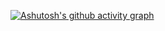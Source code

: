 [![Ashutosh's github activity graph](https://github-readme-activity-graph.vercel.app/graph?username=SaiKrishna216&bg_color=000000&color=50c39d&line=92168a&point=1f1e0f&area=true&hide_border=true)](https://github.com/ashutosh00710/github-readme-activity-graph)
